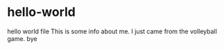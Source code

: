 # hello-world
hello world file 
This is some info about me. I just came from the volleyball game. 
bye
